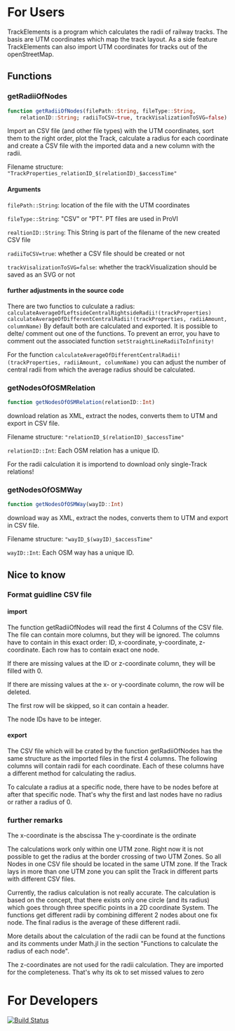 # For Users

TrackElements is a program which calculates the radii of railway tracks. The basis are UTM coordinates which map the track layout. As a side feature TrackElements can also import UTM coordinates for tracks out of the openStreetMap.

## Functions

### getRadiiOfNodes

```julia
function getRadiiOfNodes(filePath::String, fileType::String,
    relationID::String; radiiToCSV=true, trackVisalizationToSVG=false)
```

Import an CSV file (and other file types) with the UTM coordinates, sort them to the right order, plot the Track, calculate a radius for each coordinate and create a CSV file with the imported data and a new column with the radii.

Filename structure: `"TrackProperties_relationID_$(relationID)_$accessTime"`

#### Arguments

`filePath::String`: location of the file with the UTM coordinates

`fileType::String`: "CSV" or "PT". PT files are used in ProVI

`realtionID::String`: This String is part of the filename of the new created CSV file

`radiiToCSV=true`: whether a CSV file should be created or not

`trackVisalizationToSVG=false`: whether the trackVisualization should be saved as an SVG or not

#### further adjustments in the source code

There are two functios to culculate a radius:
`calculateAverageOfLeftsideCentralRightsideRadii!(trackProperties)`
`calculateAverageOfDifferentCentralRadii!(trackProperties, radiiAmount, columnName)`
By default both are calculated and exported. It is possible to delte/ comment out one of the functions. To prevent an error, you have to comment out the associated function `setStraightLineRadiiToInfinity!`

For the function `calculateAverageOfDifferentCentralRadii!(trackProperties, radiiAmount, columnName)` you can adjust the number of central radii from which the average radius should be calculated.

### getNodesOfOSMRelation

```julia
function getNodesOfOSMRelation(relationID::Int)
```

download relation as XML, extract the nodes, converts them to UTM and export in CSV file.

Filename structure: `"relationID_$(relationID)_$accessTime"`

`relationID::Int`: Each OSM relation has a unique ID.

For the radii calculation it is importend to download only single-Track relations!

### getNodesOfOSMWay

```julia
function getNodesOfOSMWay(wayID::Int)
```

download way as XML, extract the nodes, converts them to UTM and export in CSV file.

Filename structure: `"wayID_$(wayID)_$accessTime"`

`wayID::Int`: Each OSM way has a unique ID.

## Nice to know

### Format guidline CSV file

#### import

The function getRadiiOfNodes will read the first 4 Columns of the CSV file. The file can contain more columns, but they will be ignored. The columns have to contain in this exact order: ID, x-coordinate, y-coordinate, z-coordinate. Each row has to contain exact one node.

If there are missing values at the ID or z-coordinate column, they will be filled with 0.

If there are missing values at the x- or y-coordinate column, the row will be deleted.

The first row will be skipped, so it can contain a header.

The node IDs have to be integer.

#### export

The CSV file which will be crated by the function getRadiiOfNodes has the same structure as the imported files in the first 4 columns. The following columns will contain radii for each coordinate. Each of these columns have a different method for calculating the radius.

To calculate a radius at a specific node, there have to be nodes before at after that specific node. That's why the first and last nodes have no radius or rather a radius of 0.

### further remarks

The x-coordinate is the abscissa
The y-coordinate is the ordinate

The calculations work only within one UTM zone. Right now it is not possible to get the radius at the border crossing of two UTM Zones. So all Nodes in one CSV file should be located in the same UTM zone. If the Track lays in more than one UTM zone you can split the Track in different parts with different CSV files.

Currently, the radius calculation is not really accurate. The calculation is based on the concept, that there exists only one circle (and its radius) which goes through three specific points in a 2D coordinate System. The functions get different radii by combining different 2 nodes about one fix node. The final radius is the average of these different radii.

More details about the calculation of the radii can be found at the functions and its comments under Math.jl in the section "Functions to calculate the radius of each node".

The z-coordinates are not used for the radii calculation. They are imported for the completeness. That's why its ok to set missed values to zero

# For Developers

[![Build Status](https://github.com/ThanDerJoren/TrackElements.jl/actions/workflows/CI.yml/badge.svg?branch=master)](https://github.com/ThanDerJoren/TrackElements.jl/actions/workflows/CI.yml?query=branch%3Amaster)
